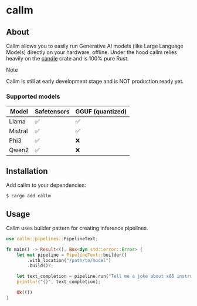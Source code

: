 # callm

## About
Callm allows you to easily run Generative AI models (like Large Language Models) directly on your hardware, offline.
Under the hood callm relies heavily on the [candle](https://github.com/huggingface/candle) crate and is 100% pure Rust.
> [!NOTE]
> Callm is still at early development stage and is NOT production ready yet.

### Supported models

| Model | Safetensors | GGUF (quantized) |
|---|---|---|
| Llama | ✅ | ✅ |
| Mistral | ✅ | ✅ |
| Phi3 | ✅ | ❌ |
| Qwen2 | ✅ | ❌ |

## Installation
Add callm to your dependencies:
```
$ cargo add callm
```

## Usage
Callm uses builder pattern for creating inference pipelines.

```rust
use callm::pipelines::PipelineText;

fn main() -> Result<(), Box<dyn std::error::Error> {
	let mut pipeline = PipelineText::builder()
		.with_location("/path/to/model")
		.build()?;

	let text_completion = pipeline.run("Tell me a joke about x86 instruction set")?;
	println!("{}", text_completion);

	Ok(())
}
```
